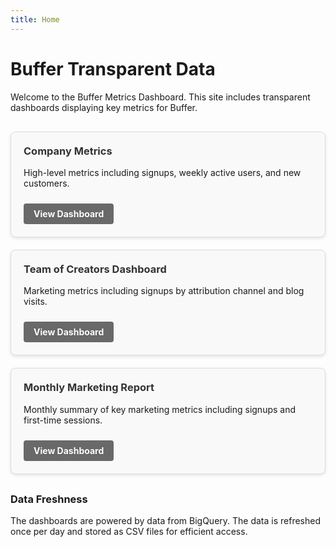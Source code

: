 ```yaml
---
title: Home
---
```


# Buffer Transparent Data

Welcome to the Buffer Metrics Dashboard. This site includes transparent dashboards displaying key metrics for Buffer.

<div class="dashboard-links">
  <div class="dashboard-card">
    <h3>Company Metrics</h3>
    <p>High-level metrics including signups, weekly active users, and new customers.</p>
    <a href="/company-metrics" class="dashboard-button">View Dashboard</a>
  </div>
  
  <div class="dashboard-card">
    <h3>Team of Creators Dashboard</h3>
    <p>Marketing metrics including signups by attribution channel and blog visits.</p>
    <a href="/marketing-metrics" class="dashboard-button">View Dashboard</a>
  </div>
  
  <div class="dashboard-card">
    <h3>Monthly Marketing Report</h3>
    <p>Monthly summary of key marketing metrics including signups and first-time sessions.</p>
    <a href="/monthly-marketing-report" class="dashboard-button">View Dashboard</a>
  </div>
</div>

### Data Freshness

The dashboards are powered by data from BigQuery. The data is refreshed once per day and stored as CSV files for efficient access.

<style>
.dashboard-links {
  display: flex;
  flex-wrap: wrap;
  gap: 20px;
  margin: 30px 0;
}

.dashboard-card {
  flex: 1;
  min-width: 300px;
  border: 1px solid #ddd;
  border-radius: 8px;
  padding: 20px;
  background-color: #f9f9f9;
  box-shadow: 0 2px 5px rgba(0,0,0,0.1);
}

.dashboard-card h3 {
  margin-top: 0;
  color: #333;
}

.dashboard-button {
  display: inline-block;
  background-color: #696969;
  color: white !important;
  padding: 8px 16px;
  border-radius: 4px;
  text-decoration: none;
  margin-top: 10px;
  font-weight: bold;
  transition: background-color 0.2s, color 0.2s;
  text-shadow: 0 1px 1px rgba(0,0,0,0.2);
}

.dashboard-button:hover {
  background-color: rgb(240, 241, 245);
  color: #333 !important;
}
</style>
